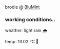 brodie @ [BluMint](https://www.linkedin.com/company/blumint-io/)

<!--weather_start-->
### working conditions..

weather: light rain 🌧️

temp: 13.02 °C 👕

<!--weather_end-->
